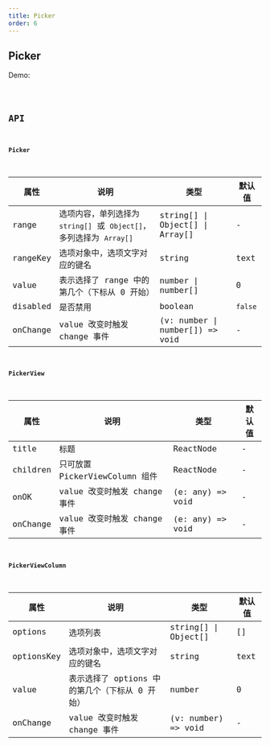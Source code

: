 ```yaml
---
title: Picker
order: 6
---
```


## Picker

Demo:

<code src="./picker/index.tsx" />

## API

#### Picker

| 属性 | 说明 | 类型 | 默认值 |
| --- | --- | --- | --- |
| range | 选项内容，单列选择为 `string[]` 或 `Object[]`，多列选择为 `Array[]` | string[] \| Object[] \| Array[] | - |
| rangeKey | 选项对象中，选项文字对应的键名 | string | text |
| value | 表示选择了 range 中的第几个（下标从 0 开始） | number \| number[] | 0 |
| disabled | 是否禁用 | boolean | `false` |
| onChange | value 改变时触发 change 事件 | (v: number \| number[]) => void | - |

#### PickerView

| 属性     | 说明                           | 类型             | 默认值 |
| -------- | ------------------------------ | ---------------- | ------ |
| title    | 标题                           | ReactNode        | -      |
| children | 只可放置 PickerViewColumn 组件 | ReactNode        | -      |
| onOK     | value 改变时触发 change 事件   | (e: any) => void | -      |
| onChange | value 改变时触发 change 事件   | (e: any) => void | -      |

#### PickerViewColumn

| 属性       | 说明                                           | 类型                 | 默认值 |
| ---------- | ---------------------------------------------- | -------------------- | ------ |
| options    | 选项列表                                       | string[] \| Object[] | []     |
| optionsKey | 选项对象中，选项文字对应的键名                 | string               | text   |
| value      | 表示选择了 options 中的第几个（下标从 0 开始） | number               | 0      |
| onChange   | value 改变时触发 change 事件                   | (v: number) => void  | -      |
